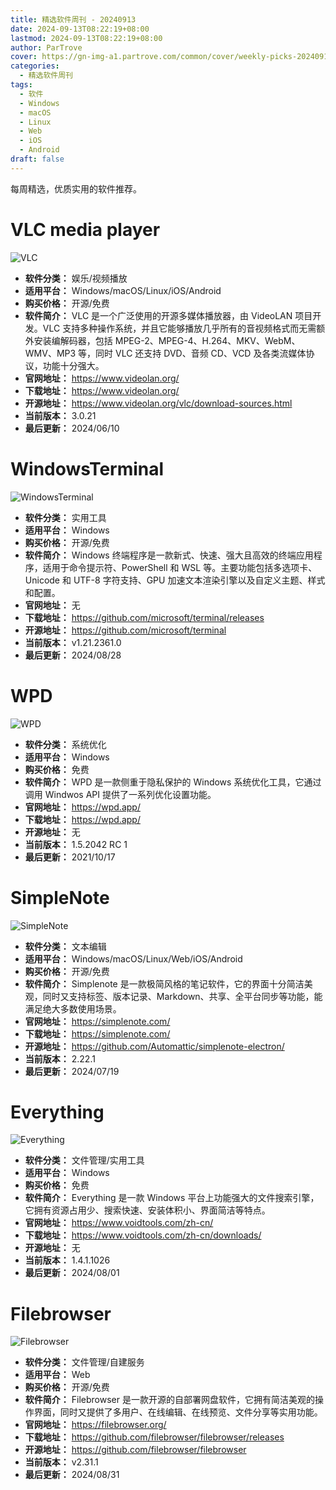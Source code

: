 ```yaml
---
title: 精选软件周刊 - 20240913
date: 2024-09-13T08:22:19+08:00
lastmod: 2024-09-13T08:22:19+08:00
author: ParTrove
cover: https://gn-img-a1.partrove.com/common/cover/weekly-picks-20240913.png
categories:
  - 精选软件周刊
tags:
  - 软件
  - Windows
  - macOS
  - Linux
  - Web
  - iOS
  - Android
draft: false
---
```


每周精选，优质实用的软件推荐。

<!--more-->

# VLC media player

![VLC](https://gn-img-a1.partrove.com/VLC/banner.png)
- **软件分类：** 娱乐/视频播放
- **适用平台：** Windows/macOS/Linux/iOS/Android
- **购买价格：** 开源/免费
- **软件简介：** VLC 是一个广泛使用的开源多媒体播放器，由 VideoLAN 项目开发。VLC 支持多种操作系统，并且它能够播放几乎所有的音视频格式而无需额外安装编解码器，包括 MPEG-2、MPEG-4、H.264、MKV、WebM、WMV、MP3 等，同时 VLC 还支持 DVD、音频 CD、VCD 及各类流媒体协议，功能十分强大。
- **官网地址：** https://www.videolan.org/
- **下载地址：** https://www.videolan.org/
- **开源地址：** https://www.videolan.org/vlc/download-sources.html
- **当前版本：** 3.0.21
- **最后更新：** 2024/06/10

# WindowsTerminal

![WindowsTerminal](https://gn-img-a1.partrove.com/windows-terminal/banner.png)
- **软件分类：** 实用工具
- **适用平台：** Windows
- **购买价格：** 开源/免费
- **软件简介：** Windows 终端程序是一款新式、快速、强大且高效的终端应用程序，适用于命令提示符、PowerShell 和 WSL 等。主要功能包括多选项卡、Unicode 和 UTF-8 字符支持、GPU 加速文本渲染引擎以及自定义主题、样式和配置。
- **官网地址：** 无
- **下载地址：** https://github.com/microsoft/terminal/releases
- **开源地址：** https://github.com/microsoft/terminal
- **当前版本：** v1.21.2361.0
- **最后更新：** 2024/08/28

# WPD

![WPD](https://gn-img-a1.partrove.com/WPD/banner.png)
- **软件分类：** 系统优化
- **适用平台：** Windows
- **购买价格：** 免费
- **软件简介：** WPD 是一款侧重于隐私保护的 Windows 系统优化工具，它通过调用 Windwos API 提供了一系列优化设置功能。
- **官网地址：** https://wpd.app/
- **下载地址：** https://wpd.app/
- **开源地址：** 无
- **当前版本：** 1.5.2042 RC 1
- **最后更新：** 2021/10/17

# SimpleNote

![SimpleNote](https://gn-img-a1.partrove.com/Simplenote/banner.png)
- **软件分类：** 文本编辑
- **适用平台：** Windows/macOS/Linux/Web/iOS/Android
- **购买价格：** 开源/免费
- **软件简介：** Simplenote 是一款极简风格的笔记软件，它的界面十分简洁美观，同时又支持标签、版本记录、Markdown、共享、全平台同步等功能，能满足绝大多数使用场景。
- **官网地址：** https://simplenote.com/
- **下载地址：** https://simplenote.com/
- **开源地址：** https://github.com/Automattic/simplenote-electron/
- **当前版本：** 2.22.1
- **最后更新：** 2024/07/19

# Everything

![Everything](https://gn-img-a1.partrove.com/Everything/banner.png)
- **软件分类：** 文件管理/实用工具
- **适用平台：** Windows
- **购买价格：** 免费
- **软件简介：** Everything 是一款 Windows 平台上功能强大的文件搜索引擎，它拥有资源占用少、搜索快速、安装体积小、界面简洁等特点。
- **官网地址：** https://www.voidtools.com/zh-cn/
- **下载地址：** https://www.voidtools.com/zh-cn/downloads/
- **开源地址：** 无
- **当前版本：** 1.4.1.1026
- **最后更新：** 2024/08/01

# Filebrowser

![Filebrowser](https://gn-img-a1.partrove.com/Filebrowser/banner.png)
- **软件分类：** 文件管理/自建服务
- **适用平台：** Web
- **购买价格：** 开源/免费
- **软件简介：** Filebrowser 是一款开源的自部署网盘软件，它拥有简洁美观的操作界面，同时又提供了多用户、在线编辑、在线预览、文件分享等实用功能。
- **官网地址：** https://filebrowser.org/
- **下载地址：** https://github.com/filebrowser/filebrowser/releases
- **开源地址：** https://github.com/filebrowser/filebrowser
- **当前版本：** v2.31.1
- **最后更新：** 2024/08/31
